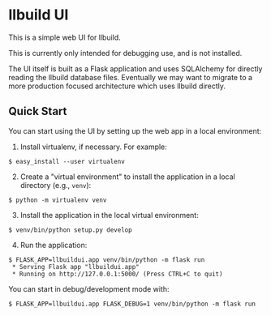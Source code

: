 # llbuild UI

This is a simple web UI for llbuild.

This is currently only intended for debugging use, and is not installed.

The UI itself is built as a Flask application and uses SQLAlchemy for directly
reading the llbuild database files. Eventually we may want to migrate to a more
production focused architecture which uses llbuild directly.

## Quick Start

You can start using the UI by setting up the web app in a local environment:

1. Install virtualenv, if necessary. For example:

~~~shell
$ easy_install --user virtualenv
~~~

2. Create a "virtual environment" to install the application in a local
   directory (e.g., `venv`):

~~~shell
$ python -m virtualenv venv
~~~

3. Install the application in the local virtual environment:

~~~shell
$ venv/bin/python setup.py develop
~~~

4. Run the application:

~~~shell
$ FLASK_APP=llbuildui.app venv/bin/python -m flask run
 * Serving Flask app "llbuildui.app"
 * Running on http://127.0.0.1:5000/ (Press CTRL+C to quit)
~~~

You can start in debug/development mode with:
~~~shell
$ FLASK_APP=llbuildui.app FLASK_DEBUG=1 venv/bin/python -m flask run
~~~
